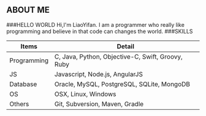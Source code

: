 ABOUT ME
---
###HELLO WORLD
Hi,I'm LiaoYifan.
I am a programmer who really like programming and believe in that code can changes the world.
###SKILLS

Items       | Detail                                             |
------------|----------------------------------------------------|
Programming | C, Java, Python, Objective-C, Swift, Groovy, Ruby  |
JS          | Javascript, Node.js, AngularJS                     |
Database    | Oracle, MySQL, PostgreSQL, SQLite, MongoDB         |
OS          | OSX, Linux, Windows                                |
Others      | Git, Subversion, Maven, Gradle                     |